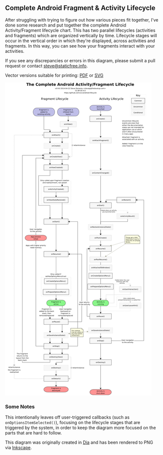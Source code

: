 Complete Android Fragment & Activity Lifecycle
----------------------------------------------

After struggling with trying to figure out how various pieces fit together,
I've done some research and put together the complete Android Activity/Fragment
lifecycle chart. This has two parallel lifecycles (activities and fragments)
which are organized vertically by time. Lifecycle stages will occur in the
vertical order in which they're displayed, across activities and fragments. In
this way, you can see how your fragments interact with your activities.

If you see any discrepancies or errors in this diagram, please submit a pull
request or contact [steve@staticfree.info](mailto:steve@staticfree.info).

Vector versions suitable for printing: [PDF][] or [SVG][]

![A Complete Android Fragment & Activity Lifecycle](complete_android_fragment_lifecycle.png)

### Some Notes

This intentionally leaves off user-triggered callbacks (such as
`onOptionsItemSelected()`), focusing on the lifecycle stages that are triggered
by the system, in order to keep the diagram more focused on the parts that are
hard to follow.

This diagram was originally created in [Dia][] and has been rendered to PNG via
[Inkscape][].

[Dia]: http://dia-installer.de/
[Inkscape]: http://inkscape.org/
[PDF]: complete_android_fragment_lifecycle.pdf
[SVG]: complete_android_fragment_lifecycle.svg

